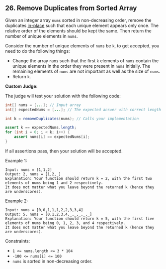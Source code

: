## 26. Remove Duplicates from Sorted Array

Given an integer array ```nums``` sorted in non-decreasing order, remove the duplicates 
<a href="https://en.wikipedia.org/wiki/In-place_algorithm">in-place</a> 
such that each unique element appears only once. The relative order of the elements 
should be kept the same. Then return the number of unique elements in ```nums```.

Consider the number of unique elements of ```nums``` be ```k```, to get accepted, you need to do the following things:

* Change the array ```nums``` such that the first ```k``` elements of ```nums``` contain the unique elements in the order 
they were present in ```nums``` initially. The remaining elements of ```nums``` are not important as well 
as the size of ```nums```.
* Return ```k```.

<b>Custom Judge:</b>

The judge will test your solution with the following code:

```java
int[] nums = [...]; // Input array
int[] expectedNums = [...]; // The expected answer with correct length

int k = removeDuplicates(nums); // Calls your implementation

assert k == expectedNums.length;
for (int i = 0; i < k; i++) {
    assert nums[i] == expectedNums[i];
}
```

If all assertions pass, then your solution will be accepted.


Example 1:

```
Input: nums = [1,1,2]
Output: 2, nums = [1,2,_]
Explanation: Your function should return k = 2, with the first two elements of nums being 1 and 2 respectively.
It does not matter what you leave beyond the returned k (hence they are underscores).
```

Example 2:
```
Input: nums = [0,0,1,1,1,2,2,3,3,4]
Output: 5, nums = [0,1,2,3,4,_,_,_,_,_]
Explanation: Your function should return k = 5, with the first five elements of nums being 0, 1, 2, 3, and 4 respectively.
It does not matter what you leave beyond the returned k (hence they are underscores).
```

Constraints:
* ```1 <= nums.length <= 3 * 104```
* ```-100 <= nums[i] <= 100```
* ```nums``` is sorted in non-decreasing order.